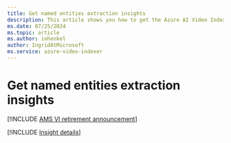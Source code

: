 ```yaml
---
title: Get named entities extraction insights 
description: This article shows you how to get the Azure AI Video Indexer named entities extraction insights.
ms.date: 07/25/2024
ms.topic: article
ms.author: inhenkel
author: IngridAtMicrosoft
ms.service: azure-video-indexer
---
```


# Get named entities extraction insights

[!INCLUDE [AMS VI retirement announcement](./includes/important-ams-retirement-abbreviated.md)]

[!INCLUDE [Insight details](./includes/named-entities.md)]

